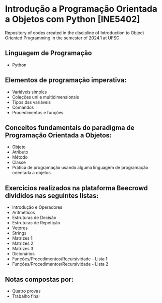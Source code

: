# Introdução a Programação Orientada a Objetos com Python [INE5402]

Repository of codes created in the discipline of Introduction to Object Oriented Programming in the semester of 2024.1 at UFSC


## Linguagem de Programação
- Python

## Elementos de programação imperativa:
- Variáveis simples
- Coleções uni e multidimensionais
- Tipos das variáveis
- Comandos
- Procedimentos e funções

## Conceitos fundamentais do paradigma de Programação Orientada a Objetos:

- Objeto
- Atributo
- Método
- Classe
- Prática de programação usando alguma linguagem de programação orientada a objetos

## Exercícios realizados na plataforma Beecrowd divididos nas seguintes listas:
- Introdução e Operadores 
- Aritméticos
- Estruturas de Decisão
- Estruturas de Repetição
- Vetores
- Strings
- Matrizes 1
- Matrizes 2
- Matrizes 3
- Dicionários
- Funções/Procedimentos/Recursividade - Lista 1
- Funções/Procedimentos/Recursividade - Lista 2


## Notas compostas por:

- Quatro provas
- Trabalho final 










